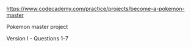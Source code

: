https://www.codecademy.com/practice/projects/become-a-pokemon-master

Pokemon master project

Version I - Questions 1-7